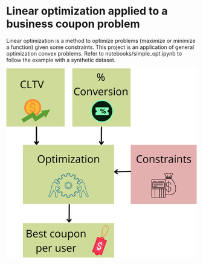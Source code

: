 # Linear optimization applied to a business coupon problem

Linear optimization is a method to optimize problems (maximize or minimize a function) given some constraints. This project is an application of general optimization convex problems. Refer to notebooks/simple_opt.ipynb to follow the example with a synthetic dataset.

![Alt text](images/Optimization.png?raw=true "Coupon Optimizer")
